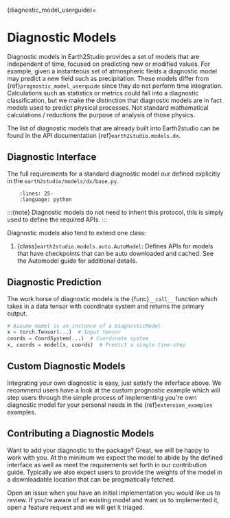 (diagnostic_model_userguide)=

# Diagnostic Models

Diagnostic models in Earth2Studio provides a set of models that are independent of time,
focused on predicting new or modified values.
For example, given a instanteous set of atmospheric fields a diagnostic model may
predict a new field such as precipitation.
These models differ from {ref}`prognostic_model_userguide` since they do not perform
time integration.
Calculations such as statistics or metrics could fall into a diagnostic classification,
but we make the distinction that diagnostic models are in fact models used to predict
physical processes. Not standard mathematical calculations / reductions the purpose of
analysis of those physics.

The list of diagnostic models that are already built into Earth2studio can be found in
the API documentation {ref}`earth2studio.models.dx`.

## Diagnostic Interface

The full requirements for a standard diagnostic model our defined explicitly in the
`earth2studio/models/dx/base.py`.

```{literalinclude} ../../../earth2studio/models/dx/base.py
    :lines: 25-
    :language: python
```

:::{note}
Diagnostic models do not need to inherit this protocol, this is simply used to define
the required APIs.
:::

Diagnostic models also tend to extend one class:

1. {class}`earth2studio.models.auto.AutoModel`: Defines APIs for models that have
checkpoints that can be auto downloaded and cached. See the Automodel guide for
additional details.

## Diagnostic Prediction

The work horse of diagnostic models is the {func}`__call__` function which takes in
a data tensor with coordinate system and returns the primary output.

```python
# Assume model is an instance of a DiagnosticModel
x = torch.Tensor(...)  # Input tensor
coords = CoordSystem(...)  # Coordinate system
x, coords = model(x, coords)  # Predict a single time-step
```

## Custom Diagnostic Models

Integrating your own diagnostic is easy, just satisfy the inferface above.
We recommend users have a look at the custom prognostic example which will step users
through the simple process of implementing you're own diagnostic model for your personal
needs in the {ref}`extension_examples` examples.

## Contributing a Diagnostic Models

Want to add your diagnostic to the package? Great, we will be happy to work with you.
At the minimum we expect the model to abide by the defined interface as well as meet
the requirements set forth in our contribution guide. Typically we also expect users
to provide the weights of the model in a downloadable location that can be progmatically
fetched.

Open an issue when you have an initial implementation you would like us to review. If
you're aware of an existing model and want us to implemented it, open a feature request
and we will get it triaged.
